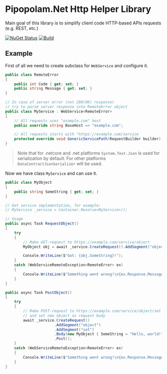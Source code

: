 # Pipopolam.Net Http Helper Library

Main goal of this library is to simplify client code  HTTP-based APIs requests (e.g. REST, etc.)

[![NuGet Status](https://img.shields.io/nuget/vpre/Pipopolam.Net.Http)](https://www.nuget.org/packages/Pipopolam.Net.Http/)
[![Build](https://github.com/Quickern/Pipopolam.Net.Http/actions/workflows/build.yml/badge.svg)](https://github.com/Quickern/Pipopolam.Net.Http/actions/workflows/build.yml)

## Example

First of all we need to create subclass for `WebService` and configure it.

```csharp
public class RemoteError
{
    public int Code { get; set; }
    public string Message { get; set; }
}

// In case of server error (not 200(OK) response)
// try to parse server response into RemoteError object
public class MyService : WebService<RemoteError>
{
    // All requests uses "example.com" host
    public override string BaseHost => "example.com";

    // All requests starts with "https://example.com/service
    protected override void GenericServicePath(RequestBuilder builder) => builder.AddSegment("service");
}
```

> Note that for .netcore and .net platforms `System.Text.Json` is used for serialization by default. For other platforms `DataContractJsonSerializer` will be used.

Now we have class `MyService` and can use it.

```csharp
public class MyObject
{
    public string SomeString { get; set; }
}

// Get service implementation, for example:
// MyService _service = Container.Resolve<MyService>();

// Usage
public async Task RequestObject()
{
    try
    {
        // Make GET-request to https://example.com/service/object
        MyObject obj = await _service.CreateRequest().AddSegment("object").Get<MyObject>();

        Console.WriteLine($"Got: {obj.SomeString}!");
    }
    catch (WebServiceRemoteException<RemoteError> ex)
    {
        Console.WriteLine($"Something went wrong!\n{ex.Response.Message}");
    }
}

public async Task PostObject()
{
    try
    {
        // Make POST-request to https://example.com/service/object/set
        // and set new object as request body
        await _service.CreateRequest()
                      .AddSegment("object")
                      .AddSegment("set")
                      .Body(new MyObject { SomeString = "Hello, world!" })
                      .Post();
    }
    catch (WebServiceRemoteException<RemoteError> ex)
    {
        Console.WriteLine($"Something went wrong!\n{ex.Response.Message}");
    }
}
```
